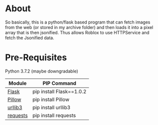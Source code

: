 # About
So basically, this is a python/flask based program that can fetch images from the web (or stored in my archive folder) and then loads it into a pixel array
that is then jsonified. Thus allows Roblox to use HTTPService and fetch the Jsonified data.


# Pre-Requisites
Python 3.7.2 (maybe downgradable)

| Module 		| PIP Command 				|
| -----  		| ------------				|
| [Flask] 		| pip install Flask==1.0.2| |
| [Pillow] 		| pip install Pillow  		|
| [urllib3]		| pip install urllib3	  	|
| [requests]	| pip install requests  	|


[Flask]: https://pypi.org/project/Flask/1.0.2/
[Pillow]: https://pillow.readthedocs.io/en/stable/
[urllib3]: https://pypi.org/project/urllib3/
[requests]: https://pypi.org/project/requests/


